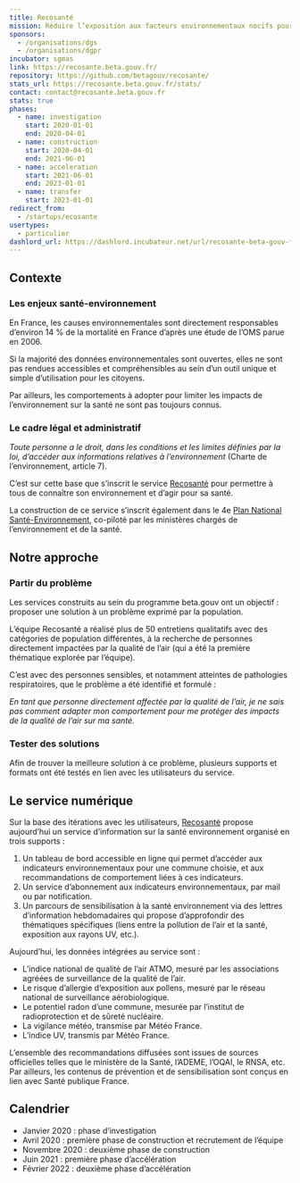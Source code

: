 ```yaml
---
title: Recosanté
mission: Réduire l’exposition aux facteurs environnementaux nocifs pour la santé
sponsors:
  - /organisations/dgs
  - /organisations/dgpr
incubator: sgmas
link: https://recosante.beta.gouv.fr/
repository: https://github.com/betagouv/recosante/
stats_url: https://recosante.beta.gouv.fr/stats/
contact: contact@recosante.beta.gouv.fr
stats: true
phases:
  - name: investigation
    start: 2020-01-01
    end: 2020-04-01
  - name: construction
    start: 2020-04-01
    end: 2021-06-01
  - name: acceleration
    start: 2021-06-01
    end: 2023-01-01
  - name: transfer
    start: 2023-01-01
redirect_from:
  - /startups/ecosante
usertypes:
  - particulier
dashlord_url: https://dashlord.incubateur.net/url/recosante-beta-gouv-fr/
---
```

## Contexte

### Les enjeux santé-environnement

En France, les causes environnementales sont directement responsables d’environ 14 % de la mortalité en France d’après une étude de l’OMS parue en 2006.

Si la majorité des données environnementales sont ouvertes, elles ne sont pas rendues accessibles et compréhensibles au sein d’un outil unique et simple d’utilisation pour les citoyens.

Par ailleurs, les comportements à adopter pour limiter les impacts de l’environnement sur la santé ne sont pas toujours connus.

### Le cadre légal et administratif

*Toute personne a le droit, dans les conditions et les limites définies par la loi, d’accéder aux informations relatives à l’environnement* (Charte de l’environnement, article 7).

C’est sur cette base que s’inscrit le service [Recosanté](https://recosante.beta.gouv.fr/) pour permettre à tous de connaître son environnement et d’agir pour sa santé.

La construction de ce service s’inscrit également dans le 4e [Plan National Santé-Environnement](https://solidarites-sante.gouv.fr/sante-et-environnement/les-plans-nationaux-sante-environnement/article/plan-national-sante-environnement-4-pnse-4-mon-environnement-ma-sante-2020-2024), co-piloté par les ministères chargés de l’environnement et de la santé. 

## Notre approche

### Partir du problème

Les services construits au sein du programme beta.gouv ont un objectif : proposer une solution à un problème exprimé par la population.

L’équipe Recosanté a réalisé plus de 50 entretiens qualitatifs avec des catégories de population différentes, à la recherche de personnes directement impactées par la qualité de l’air (qui a été la première thématique explorée par l’équipe).

C’est avec des personnes sensibles, et notamment atteintes de pathologies respiratoires, que le problème a été identifié et formulé : 

*En tant que personne directement affectée par la qualité de l’air, je ne sais pas comment adapter mon comportement pour me protéger des impacts de la qualité de l’air sur ma santé.*

### Tester des solutions

Afin de trouver la meilleure solution à ce problème, plusieurs supports et formats ont été testés en lien avec les utilisateurs du service.

## Le service numérique

Sur la base des itérations avec les utilisateurs, [Recosanté](https://recosante.beta.gouv.fr/) propose aujourd’hui un service d’information sur la santé environnement organisé en trois supports : 

1. Un tableau de bord accessible en ligne qui permet d’accéder aux indicateurs environnementaux pour une commune choisie, et aux recommandations de comportement liées à ces indicateurs.
2. Un service d’abonnement aux indicateurs environnementaux, par mail ou par notification.
3. Un parcours de sensibilisation à la santé environnement via des lettres d’information hebdomadaires qui propose d’approfondir des thématiques spécifiques (liens entre la pollution de l’air et la santé, exposition aux rayons UV, etc.).

Aujourd’hui, les données intégrées au service sont :

- L’indice national de qualité de l’air ATMO, mesuré par les associations agréées de surveillance de la qualité de l’air.
- Le risque d’allergie d’exposition aux pollens, mesuré par le réseau national de surveillance aérobiologique.
- Le potentiel radon d’une commune, mesurée par l’institut de radioprotection et de sûreté nucléaire.
- La vigilance météo, transmise par Météo France.
- L’indice UV, transmis par Météo France.

L’ensemble des recommandations diffusées sont issues de sources officielles telles que le ministère de la Santé, l’ADEME, l’OQAI, le RNSA, etc. Par ailleurs, les contenus de prévention et de sensibilisation sont conçus en lien avec Santé publique France.

## Calendrier

* Janvier 2020 : phase d’investigation
* Avril 2020 : première phase de construction et recrutement de l’équipe
* Novembre 2020 : deuxième phase de construction
* Juin 2021 : première phase d’accélération
* Février 2022 : deuxième phase d’accélération
